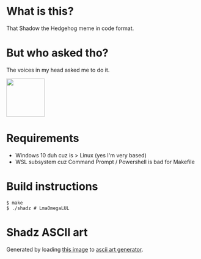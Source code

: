 # What is this?

That Shadow the Hedgehog meme in code format.

# But who asked tho?

The voices in my head asked me to do it.

<img src="https://i.imgflip.com/3gnqzq.png" width="100" height="100" />

# Requirements

- Windows 10 duh cuz is > Linux (yes I'm very based)
- WSL subsystem cuz Command Prompt / Powershell is bad for Makefile

# Build instructions

```
$ make
$ ./shadz # LmaOmegaLUL
```

# Shadz ASCII art

Generated by loading [this image](http://4.bp.blogspot.com/-pxnlH2OIpk8/UYWT1LGmJVI/AAAAAAAAALU/XkyvBJcrr6k/s1600/Sonicchannel_shadow.png) to [ascii art generator](https://www.ascii-art-generator.org/).
